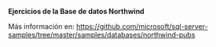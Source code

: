 **Ejercicios de la Base de datos Northwind**

Más información en: https://github.com/microsoft/sql-server-samples/tree/master/samples/databases/northwind-pubs

